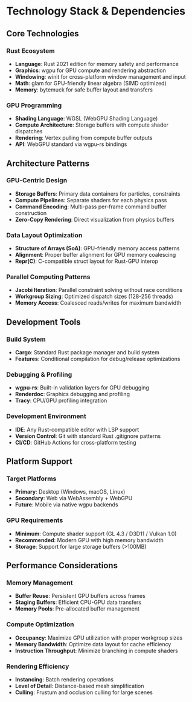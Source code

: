 # Technology Stack & Dependencies

## Core Technologies

### Rust Ecosystem
- **Language**: Rust 2021 edition for memory safety and performance
- **Graphics**: wgpu for GPU compute and rendering abstraction
- **Windowing**: winit for cross-platform window management and input
- **Math**: glam for GPU-friendly linear algebra (SIMD optimized)
- **Memory**: bytemuck for safe buffer layout and transfers

### GPU Programming
- **Shading Language**: WGSL (WebGPU Shading Language)
- **Compute Architecture**: Storage buffers with compute shader dispatches
- **Rendering**: Vertex pulling from compute buffer outputs
- **API**: WebGPU standard via wgpu-rs bindings

## Architecture Patterns

### GPU-Centric Design
- **Storage Buffers**: Primary data containers for particles, constraints
- **Compute Pipelines**: Separate shaders for each physics pass
- **Command Encoding**: Multi-pass per-frame command buffer construction
- **Zero-Copy Rendering**: Direct visualization from physics buffers

### Data Layout Optimization
- **Structure of Arrays (SoA)**: GPU-friendly memory access patterns
- **Alignment**: Proper buffer alignment for GPU memory coalescing
- **Repr(C)**: C-compatible struct layout for Rust-GPU interop

### Parallel Computing Patterns
- **Jacobi Iteration**: Parallel constraint solving without race conditions
- **Workgroup Sizing**: Optimized dispatch sizes (128-256 threads)
- **Memory Access**: Coalesced reads/writes for maximum bandwidth

## Development Tools

### Build System
- **Cargo**: Standard Rust package manager and build system
- **Features**: Conditional compilation for debug/release optimizations

### Debugging & Profiling
- **wgpu-rs**: Built-in validation layers for GPU debugging
- **Renderdoc**: Graphics debugging and profiling
- **Tracy**: CPU/GPU profiling integration

### Development Environment
- **IDE**: Any Rust-compatible editor with LSP support
- **Version Control**: Git with standard Rust .gitignore patterns
- **CI/CD**: GitHub Actions for cross-platform testing

## Platform Support

### Target Platforms
- **Primary**: Desktop (Windows, macOS, Linux)
- **Secondary**: Web via WebAssembly + WebGPU
- **Future**: Mobile via native wgpu backends

### GPU Requirements
- **Minimum**: Compute shader support (GL 4.3 / D3D11 / Vulkan 1.0)
- **Recommended**: Modern GPU with high memory bandwidth
- **Storage**: Support for large storage buffers (>100MB)

## Performance Considerations

### Memory Management
- **Buffer Reuse**: Persistent GPU buffers across frames
- **Staging Buffers**: Efficient CPU-GPU data transfers
- **Memory Pools**: Pre-allocated buffer management

### Compute Optimization
- **Occupancy**: Maximize GPU utilization with proper workgroup sizes
- **Memory Bandwidth**: Optimize data layout for cache efficiency
- **Instruction Throughput**: Minimize branching in compute shaders

### Rendering Efficiency
- **Instancing**: Batch rendering operations
- **Level of Detail**: Distance-based mesh simplification
- **Culling**: Frustum and occlusion culling for large scenes